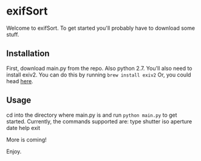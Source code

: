 # exifSort

Welcome to exifSort. To get started you'll probably have to download some stuff. 

## Installation

First, download main.py from the repo. Also python 2.7. You'll also need to install exiv2. You can do this by running `brew install exiv2`
Or, you could head [here](http://www.exiv2.org/).

## Usage
cd into the directory where main.py is and run `python main.py` to get started. Currently, the commands supported are:
type
shutter
iso
aperture
date
help
exit

More is coming!

Enjoy.